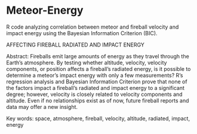 # Meteor-Energy
R code analyzing correlation between meteor and fireball velocity and impact energy using the Bayesian Information Criterion (BIC).

AFFECTING FIREBALL RADIATED AND IMPACT ENERGY

Abstract: Fireballs emit large amounts of energy as they travel through the Earth’s atmosphere. By testing whether altitude, velocity, velocity components, or position affects a fireball’s radiated energy, is it possible to determine a meteor’s impact energy with only a few measurements? R’s regression analysis and Bayesian Information Criterion prove that none of the factors impact a fireball’s radiated and impact energy to a significant degree; however, velocity is closely related to velocity components and altitude. Even if no relationships exist as of now, future fireball reports and data may offer a new insight.

Key words: space, atmosphere, fireball, velocity, altitude, radiated, impact, energy

